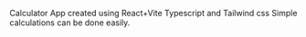 Calculator App created using React+Vite Typescript and Tailwind css
Simple calculations can be done easily.